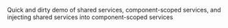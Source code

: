 Quick and dirty demo of shared services, component-scoped services, and injecting shared services into component-scoped services
